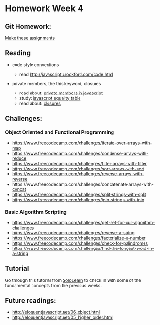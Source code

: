 # Homework Week 4

## Git Homework:

[Make these assignments](https://github.com/HackYourFuture/Git/blob/master/Lecture-1.md)

## Reading

* code style conventions
  * read <a href="http://javascript.crockford.com/code.html" target="_blank">http://javascript.crockford.com/code.html</a>

* private members, the this keyword, closures
  * read about: <a href="http://javascript.crockford.com/private.html" target="_blank">private members in javascript</a>
  * study: <a href="https://dorey.github.io/JavaScript-Equality-Table/" target="_blank">javascript equality table</a>
  * read about: <a href="https://developer.mozilla.org/en/docs/Web/JavaScript/Closures" target="_blank">closures</a>


## Challenges:

### Object Oriented and Functional Programming
- https://www.freecodecamp.com/challenges/iterate-over-arrays-with-map
- https://www.freecodecamp.com/challenges/condense-arrays-with-reduce
- https://www.freecodecamp.com/challenges/filter-arrays-with-filter
- https://www.freecodecamp.com/challenges/sort-arrays-with-sort
- https://www.freecodecamp.com/challenges/reverse-arrays-with-reverse
- https://www.freecodecamp.com/challenges/concatenate-arrays-with-concat
- https://www.freecodecamp.com/challenges/split-strings-with-split
- https://www.freecodecamp.com/challenges/join-strings-with-join


### Basic Algorithm Scripting
- https://www.freecodecamp.com/challenges/get-set-for-our-algorithm-challenges
- https://www.freecodecamp.com/challenges/reverse-a-string
- https://www.freecodecamp.com/challenges/factorialize-a-number
- https://www.freecodecamp.com/challenges/check-for-palindromes
- https://www.freecodecamp.com/challenges/find-the-longest-word-in-a-string

## Tutorial

Go through this tutorial from [SoloLearn](https://www.sololearn.com/Course/JavaScript/) to check in with some of the fundamental concepts from the previous weeks. 

## Future readings:
- http://eloquentjavascript.net/06_object.html
- http://eloquentjavascript.net/05_higher_order.html

